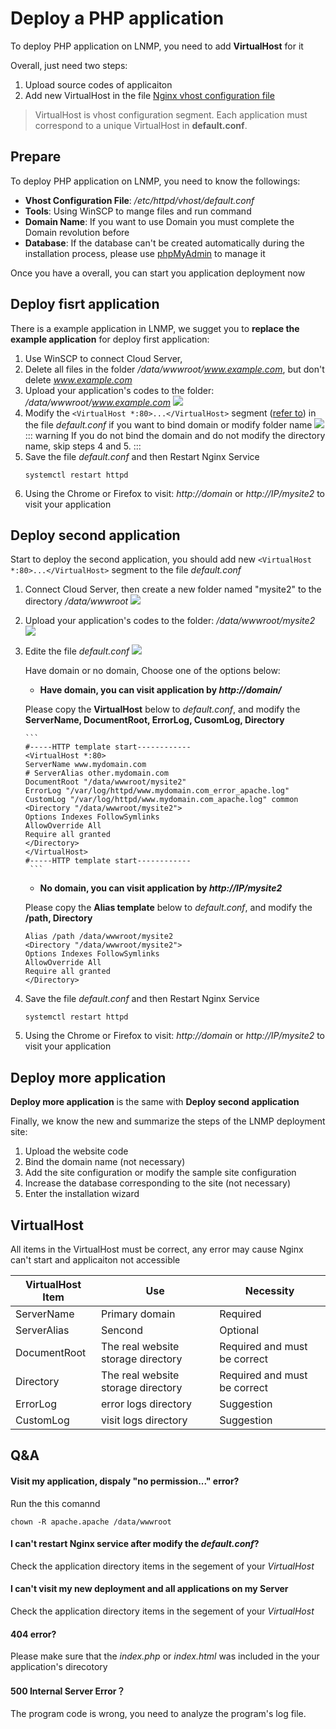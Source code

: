 # Deploy a PHP application

To deploy PHP application on LNMP, you need to add **VirtualHost** for it

Overall, just need two steps: 
1. Upload source codes of applicaiton
2. Add new VirtualHost in the file [Nginx vhost configuration file](/stack-components.md#apache) 

> VirtualHost is vhost configuration segment. Each application must correspond to a unique VirtualHost in **default.conf**.

## Prepare

To deploy PHP application on LNMP, you need to know the followings:

*  **Vhost Configuration File**: */etc/httpd/vhost/default.conf* 
*  **Tools**: Using WinSCP to mange files and run command
*  **Domain Name**: If you want to use Domain you must complete the Domain revolution before
*  **Database**: If the database can't be created automatically during the installation process, please use [phpMyAdmin](/admin-mysql.md) to manage it

Once you have a overall, you can start you application deployment now

## Deploy fisrt application

There is a example application in LNMP, we sugget you to **replace the example application** for deploy first application:

1. Use WinSCP to connect Cloud Server,
2. Delete all files in the folder */data/wwwroot/www.example.com*, but don't delete *www.example.com*
3. Upload your application's codes to the folder: */data/wwwroot/www.example.com* 
   ![](https://libs.websoft9.com/Websoft9/DocsPicture/en/winscp/winscp-uploadcodestoexample-websoft9.png)
4. Modify the  `<VirtualHost *:80>...</VirtualHost>` segment ([refer to](/solution-deployment.md#virtualhost)) in the file *default.conf* if you want to bind domain or modify folder name
   ![](https://libs.websoft9.com/Websoft9/DocsPicture/en/lamp/lamp-editvhostconf-websoft9.png)
   ::: warning
   If you do not bind the domain and do not modify the directory name, skip steps 4 and 5.
   :::
5. Save the file *default.conf* and then Restart Nginx Service
      ~~~
      systemctl restart httpd
      ~~~
6.  Using the Chrome or Firefox to visit: *http://domain* or *http://IP/mysite2* to visit your application

## Deploy second application

Start to deploy the second application, you should add new `<VirtualHost *:80>...</VirtualHost>` segment to the file *default.conf* 

1. Connect Cloud Server, then create a new folder named "mysite2" to the directory */data/wwwroot*
   ![](https://libs.websoft9.com/Websoft9/DocsPicture/en/lamp/lamp-createmysite2-websoft9.png)
2. Upload your application's codes to the folder: */data/wwwroot/mysite2* 
   ![](https://libs.websoft9.com/Websoft9/DocsPicture/en/lamp/lamp-uploadcodes-websoft9.png)
3. Edite the file *default.conf*
   ![](https://libs.websoft9.com/Websoft9/DocsPicture/en/lamp/lamp-editvhostconf-websoft9.png)

    Have domain or no domain, Choose one of the options below:

     * **Have domain, you can visit application by *http://domain/***  

     Please copy the **VirtualHost** below to *default.conf*, and modify the **ServerName, DocumentRoot, ErrorLog, CusomLog, Directory**
     
       ```
       #-----HTTP template start------------
       <VirtualHost *:80>
       ServerName www.mydomain.com
       # ServerAlias other.mydomain.com
       DocumentRoot "/data/wwwroot/mysite2"
       ErrorLog "/var/log/httpd/www.mydomain.com_error_apache.log"
       CustomLog "/var/log/httpd/www.mydomain.com_apache.log" common
       <Directory "/data/wwwroot/mysite2">
       Options Indexes FollowSymlinks
       AllowOverride All
       Require all granted
       </Directory>
       </VirtualHost>
       #-----HTTP template start------------
        ```

     * **No domain, you can visit application by *http://IP/mysite2***  
    
     Please copy the **Alias template** below to *default.conf*, and modify the **/path, Directory**

      ```
      Alias /path /data/wwwroot/mysite2
      <Directory "/data/wwwroot/mysite2">
	  Options Indexes FollowSymlinks
	  AllowOverride All
	  Require all granted
	  </Directory>
      ```
4. Save the file *default.conf* and then Restart Nginx Service
      ~~~
      systemctl restart httpd
      ~~~
5.  Using the Chrome or Firefox to visit: *http://domain* or *http://IP/mysite2* to visit your application


## Deploy more application

**Deploy more application** is the same with **Deploy second application**

Finally, we know the new and summarize the steps of the LNMP deployment site: 

1. Upload the website code 
2. Bind the domain name (not necessary) 
3. Add the site configuration or modify the sample site configuration 
4. Increase the database corresponding to the site (not necessary) 
5. Enter the installation wizard

## VirtualHost

All items in the VirtualHost must be correct, any error may cause Nginx can't start and applicaiton not accessible

|  VirtualHost Item  |  Use  |  Necessity |
| --- | --- | --- |
|  ServerName  |  Primary domain   |  Required |
|  ServerAlias  |   Sencond |  Optional |
|  DocumentRoot |  The real website storage directory   | Required and must be correct |
|  Directory |  The real website storage directory   |  Required and must be correct |
|  ErrorLog  | error logs directory   |  Suggestion  |
|  CustomLog  | visit logs directory  |  Suggestion |

## Q&A

#### Visit my application, dispaly "no permission..." error?

Run the this comannd
~~~
chown -R apache.apache /data/wwwroot
~~~

#### I can't restart Nginx service after modify the *default.conf*?

Check the application directory items in the segement of your *VirtualHost*

#### I can't visit my new deployment and all applications on my Server 

Check the application directory items in the segement of your *VirtualHost*

#### 404 error?

Please make sure that the *index.php* or *index.html* was included in the your application's direcotory

#### 500 Internal Server Error？

The program code is wrong, you need to analyze the program's log file.